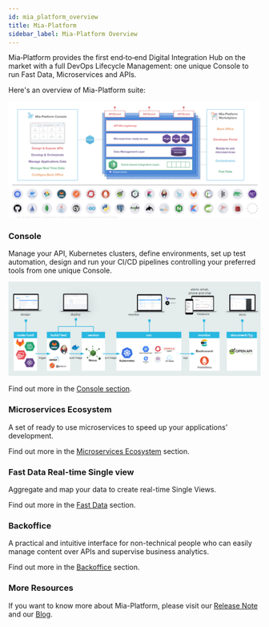 ```yaml
---
id: mia_platform_overview
title: Mia-Platform
sidebar_label: Mia-Platform Overview
---
```

Mia‑Platform provides the first end‑to‑end Digital Integration Hub on the market with a full DevOps Lifecycle Management: one unique Console to run Fast Data, Microservices and APIs.

Here's an overview of Mia-Platform suite:

![Mia-Platform](img/overview.png)

### Console

Manage your API, Kubernetes clusters, define environments, set up test automation, design and run your CI/CD pipelines controlling your preferred tools from one unique Console.

![Mia-Platform CMS](img/valuestream.png)

Find out more in the [Console section](./../development_suite/overview-dev-suite.md).

### Microservices Ecosystem

A set of ready to use microservices to speed up your applications’ development.

Find out more in the [Microservices Ecosystem](./../runtime_suite/mia-platform-plugins.md) section.

### Fast Data Real-time Single view

Aggregate and map your data to create real-time Single Views.

Find out more in the [Fast Data](./../fast_data/overview.md) section.

### Backoffice

A practical and intuitive interface for non-technical people who can easily manage content over APIs and supervise business analytics.

Find out more in the [Backoffice](./../business_suite/backoffice/overview.md) section.

### More Resources

If you want to know more about Mia-Platform, please visit our [Release Note](../release_notes/release_notes.md) and our [Blog](https://blog.mia-platform.eu/en).
